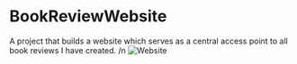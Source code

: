 # BookReviewWebsite
A project that builds a website which serves as a central access point to all book reviews I have created. /n
![Website](https://user-images.githubusercontent.com/63969438/223215219-8257f99e-1233-4d0f-a276-feaaa6a7cf51.PNG)

